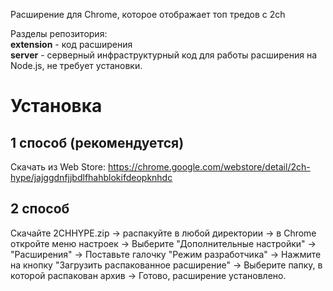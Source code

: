 Расширение для Chrome, которое отображает топ тредов с 2ch

Разделы репозитория:                                              
__extension__ - код расширения                                                                 
__server__ - серверный инфраструктурный код для работы расширения на Node.js, не требует установки.

# Установка

## 1 способ (рекомендуется)
Скачать из Web Store: https://chrome.google.com/webstore/detail/2ch-hype/jajggdnfjjbdlfhahblokifdeopknhdc

## 2 способ
Скачайте 2CHHYPE.zip -> распакуйте в любой директории -> в Chrome откройте меню настроек -> Выберите "Дополнительные настройки" -> "Расширения" -> Поставьте галочку "Режим разработчика" -> Нажмите на кнопку "Загрузить распакованное расширение" -> Выберите папку, в которой распакован архив -> Готово, расширение установлено.